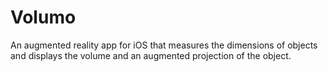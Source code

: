 # Volumo

An augmented reality app for iOS that measures the dimensions of objects and displays the volume and 
an augmented projection of the object. 

